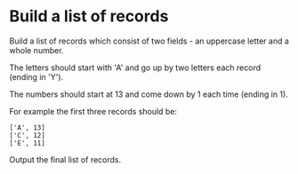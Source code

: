 # Build a list of records

Build a list of records which consist of two fields - an uppercase letter and a whole number.

The letters should start with 'A' and go up by two letters each record (ending in 'Y').

The numbers should start at 13 and come down by 1 each time (ending in 1).

For example the first three records should be:

```
['A', 13]
['C', 12]
['E', 11]
```
Output the final list of records.



